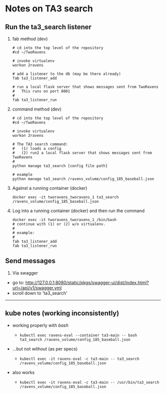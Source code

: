 # Notes on TA3 search

## Run the ta3_search listener

1. fab method (dev)
    ```
    # cd into the top level of the repository
    #cd ~/TwoRavens

    # invoke virtualenv
    workon 2ravens

    # add a listener to the db (may be there already)
    fab ta3_listener_add  

    # run a local flask server that shows messages sent from TwoRavens
    #   This runs on port 8001
    #
    fab ta3_listener_run
    ```
1. command method (dev)
    ```
    # cd into the top level of the repository
    #cd ~/TwoRavens

    # invoke virtualenv
    workon 2ravens

    # The TA3 search command:
    #   (1) loads a config
    #   (2) run2 a local flask server that shows messages sent from TwoRavens
    #
    python manage ta3_search [config file path]

    # example
    python manage ta3_search /ravens_volume/config_185_baseball.json
    ```
1. Against a running container (docker)
    ```
    docker exec -it tworavens_tworavens_1 ta3_search /ravens_volume/config_185_baseball.json
    ```
1. Log into a running container (docker) and then run the command
    ```
    docker exec -it tworavens_tworavens_1 /bin/bash
    # continue with (1) or (2) w/o virtualenv.
    #
    # example:
    #
    fab ta3_listener_add
    fab ta3_listener_run
    ```

## Send messages

1. Via swagger
  - go to: http://127.0.0.1:8080/static/pkgs/swagger-ui/dist/index.html?url=/api/v1/swagger.yml
  - scroll down to 'ta3_search'

---

## kube notes (working inconsistently)

- working properly with *bash*
  - `kubectl exec ravens-eval --container ta3-main -- bash ta3_search /ravens_volume/config_185_baseball.json`

- ...but not without (as per specs)
  - `kubectl exec -it ravens-eval -c ta3-main -- ta3_search /ravens_volume/config_185_baseball.json`

- also works
  - `kubectl exec -it ravens-eval -c ta3-main -- /usr/bin/ta3_search /ravens_volume/config_185_baseball.json`
